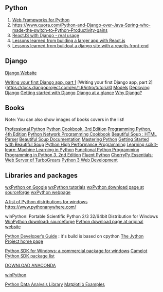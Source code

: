 
Python
------------------------
1. [Web Frameworks for Python](https://wiki.python.org/moin/WebFrameworks)
2. https://www.quora.com/Python-and-Django-over-Java-Spring-who-made-the-switch-to-Python-Productivity-gains
3. [ReactJS with Django - real usage](http://stackoverflow.com/questions/28610372/reactjs-with-django-real-usage)
4. [Lessons learned from building a larger app with React.js](https://gijs.github.io/2015/08/26/lessons-learned-from-building-a-larger-app-with-react-dot-js.html)
5. [Lessons learned from buildout a django site with a reactjs front-end](http://reinout.vanrees.org/weblog/2015/08/31/django-site-with-javascript-frontend.html)

Django
-----------------------
[Django Website](https://www.djangoproject.com/)

[Writing your first Django app, part 1](https://docs.djangoproject.com/en/1.9/intro/tutorial01/)
[Writing your first Django app, part 2](https://docs.djangoproject.com/en/1.9/intro/tutorial0
[Models](https://docs.djangoproject.com/en/1.9/topics/db/models/)
[Deploying Django](https://docs.djangoproject.com/en/1.9/howto/deployment/)
[Getting started with Django](https://www.djangoproject.com/start/)
[Django at a glance](https://docs.djangoproject.com/en/1.9/intro/overview/)
[Why Django?](https://www.djangoproject.com/start/overview/)


Books 
-----------------------
Note: You can also show images of books covers in the list!

[Professional Python](http://www.allitebooks.com/professional-python/)
[Python Cookbook, 3rd Edition](http://www.allitebooks.com/python-cookbook-3rd-edition/)
[Programming Python, 4th Edition](http://www.allitebooks.com/programming-python-4th-edition/)
[Python Network Programming Cookbook](http://www.allitebooks.com/python-network-programming-cookbook/)
[Beautiful Soup : HTML Parser](https://www.crummy.com/software/BeautifulSoup/)
[Beautiful Soup Documentation](https://www.crummy.com/software/BeautifulSoup/bs4/doc/)
[Mastering Python](http://www.allitebooks.com/mastering-python/)
[Getting Started with Beautiful Soup](http://www.allitebooks.com/getting-started-with-beautiful-soup/)
[Python High Performance Programming](http://www.allitebooks.com/python-high-performance-programming/)
[Learning scikit-learn: Machine Learning in Python](http://www.allitebooks.com/learning-scikit-learn-machine-learning-in-python/)
[Functional Python Programming](http://www.allitebooks.com/functional-python-programming/)
[Programming in Python 3, 2nd Edition](http://www.allitebooks.com/programming-in-python-3-2nd-edition/)
[Fluent Python](http://www.allitebooks.com/fluent-python/)
[CherryPy Essentials: Web Server of TurboGrears](http://www.allitebooks.com/cherrypy-essentials/)
[Python 3 Web Development](http://www.allitebooks.com/python-3-web-development/)


Libraries and packages
------------------------
[wxPython on Google](https://www.google.com/webhp?sourceid=chrome-instant&ion=1&espv=2&ie=UTF-8#q=wxpython)
[wxPython tutorials](http://zetcode.com/wxpython/)
[wxPython download page at sourceforge](https://sourceforge.net/projects/wxpython/)
[wxPython webpage](https://www.wxpython.org/)

[A list of Python distributions for windows](http://portablepython.com/)
https://www.pythonanywhere.com/

winPython: Portable Scientific Python 2/3 32/64bit Distribution for Windows
[WinPython download: sourceforge](https://sourceforge.net/projects/winpython/)
[Python download page at original website](https://www.python.org/downloads/windows/)

[Python Developer’s Guide](https://docs.python.org/devguide/)  : it's build is based on cpython
[The Jython Project home page](http://www.jython.org/)

[Python SDK for Windows: a commercial package for windows](http://www.conceptive.be/python-sdk.html)
[Camelot](http://downloads.conceptive.be/downloads/camelot/doc/sphinx/build/tutorial/videostore.html)
[Python SDK package list](http://www.conceptive.be/packages.html)

[DOWNLOAD ANACONDA](https://www.continuum.io/downloads)

[winPython](https://winpython.github.io/)

[Python Data Analysis Library](http://pandas.pydata.org/)
[Matplotlib Examples]()








